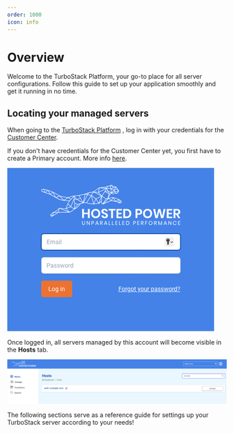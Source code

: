 ```yaml
---
order: 1000
icon: info
---
```


# Overview

Welcome to the TurboStack Platform, your go-to place for all server configurations. Follow this guide to set up your application smoothly and get it running in no time.

## Locating your managed servers

When going to the [TurboStack Platform](https://my.turbostack.app/ "TurboStack Platform") , log in with your credentials for the [Customer Center](https://portal.hosted-power.com/ "Customer Center").

If you don't have credentials for the Customer Center yet, you first have to create a Primary account. More info [here](../quickstart.md).

![TurboStackAppLogin](../img/turbostackapp/basicinstall/tsa_login1.png)

Once logged in, all servers managed by this account will become visible in the **Hosts** tab.

![TurboStackAppServers](../img/turbostackapp/basicinstall/tsa_home_servers1.png)

The following sections serve as a reference guide for settings up your TurboStack server according to your needs!